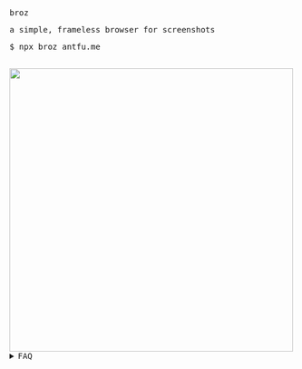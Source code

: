 <samp>

broz

a simple, frameless browser for screenshots

$ npx broz antfu.me

<br>

<img width="500" src="https://user-images.githubusercontent.com/11247099/116829776-5e669980-abd8-11eb-810f-03ec0c0a67cb.png"/>


<details>
<summary>FAQ</summary>

### Drag the Window

There is a hidden dragging area in the top left corner:

![](https://user-images.githubusercontent.com/11247099/116905120-27909200-ac71-11eb-8db8-dbbd0bffff1c.png)

### Close the Window

You can do that by either:

- End the process in Terminal by <kbd>⌘C</kbd> / <kbd>Ctrl</kbd>+<kbd>C</kbd>
- Keyboard shortcuts <kbd>⌘W</kbd> / <kbd>⌘Q</kbd> / <kbd>Alt</kbd>+<kbd>F4</kbd>
- Menu:
![](https://user-images.githubusercontent.com/11247099/116905572-bef5e500-ac71-11eb-9c10-2ebc7986adbd.png)

### Change the URL

Just close it and create another :)

### Navigation

- <kbd>⌘[</kbd> - Backward
- <kbd>⌘]</kbd> - Forward

The rest is basically the same as Chrome.

</details>

</samp>

